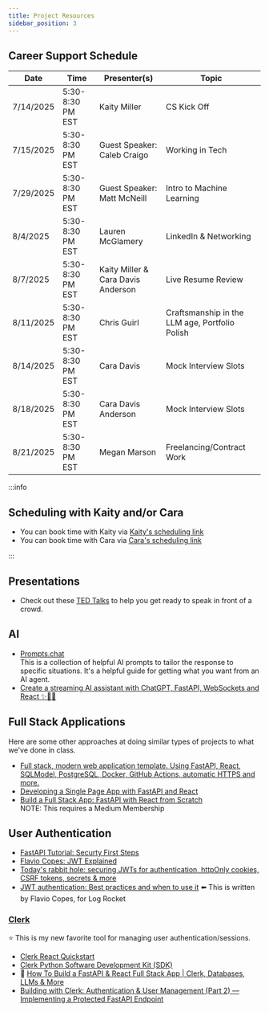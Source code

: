 ```yaml
---
title: Project Resources
sidebar_position: 3
---
```


<!-- markdownlint-disable no-inline-html -->

## Career Support Schedule

| Date      | Time             | Presenter(s)                       | Topic                                          |
| --------- | ---------------- | ---------------------------------- | ---------------------------------------------- |
| 7/14/2025 | 5:30-8:30 PM EST | Kaity Miller                       | CS Kick Off                                    |
| 7/15/2025 | 5:30-8:30 PM EST | Guest Speaker: Caleb Craigo        | Working in Tech                                |
| 7/29/2025 | 5:30-8:30 PM EST | Guest Speaker: Matt McNeill        | Intro to Machine Learning                      |
| 8/4/2025  | 5:30-8:30 PM EST | Lauren McGlamery                   | LinkedIn & Networking                          |
| 8/7/2025  | 5:30-8:30 PM EST | Kaity Miller & Cara Davis Anderson | Live Resume Review                             |
| 8/11/2025 | 5:30-8:30 PM EST | Chris Guirl                        | Craftsmanship in the LLM age, Portfolio Polish |
| 8/14/2025 | 5:30-8:30 PM EST | Cara Davis                         | Mock Interview Slots                           |
| 8/18/2025 | 5:30-8:30 PM EST | Cara Davis Anderson                | Mock Interview Slots                           |
| 8/21/2025 | 5:30-8:30 PM EST | Megan Marson                       | Freelancing/Contract Work                      |

:::info

## Scheduling with Kaity and/or Cara

- You can book time with Kaity via [Kaity's scheduling link](https://calendar.app.google/Th5KdtoTWhhJCdX36)
- You can book time with Cara via [Cara's scheduling link](https://calendar.app.google/iRfUcFZ6BK5gcZTK7)

:::

## Presentations

- Check out these [TED Talks](https://www.ted.com/playlists/226/before_public_speaking) to help you get ready to speak in front of a crowd.

## AI

- [Prompts.chat](https://prompts.chat/)
  <br/>This is a collection of helpful AI prompts to tailor the response to specific situations. It's a helpful guide for getting what you want from an AI agent.
- [Create a streaming AI assistant with ChatGPT, FastAPI, WebSockets and React ✨🤖🚀](https://dev.to/dpills/create-a-streaming-ai-assistant-with-chatgpt-fastapi-websockets-and-react-3ehf)

## Full Stack Applications

Here are some other approaches at doing similar types of projects to what we've done in class.

- [Full stack, modern web application template. Using FastAPI, React, SQLModel, PostgreSQL, Docker, GitHub Actions, automatic HTTPS and more.](https://github.com/fastapi/full-stack-fastapi-template)
- [Developing a Single Page App with FastAPI and React](https://testdriven.io/blog/fastapi-react/)
- [Build a Full Stack App: FastAPI with React from Scratch](https://medium.com/@bhagyarana80/build-a-full-stack-app-fastapi-with-react-from-scratch-ee8feb5818f7)
  <br/>NOTE: This requires a Medium Membership

## User Authentication

- [FastAPI Tutorial: Securty First Steps](https://fastapi.tiangolo.com/tutorial/security/first-steps/)
- [Flavio Copes: JWT Explained](https://flaviocopes.com/jwt/)
- [Today's rabbit hole: securing JWTs for authentication, httpOnly cookies, CSRF tokens, secrets & more](https://dev.to/petrussola/today-s-rabbit-hole-jwts-in-httponly-cookies-csrf-tokens-secrets-more-1jbp)
- [JWT authentication: Best practices and when to use it](https://blog.logrocket.com/jwt-authentication-best-practices/) :arrow_left: This is written by Flavio Copes, for Log Rocket

### [Clerk](https://clerk.com/docs)

:star: This is my new favorite tool for managing user authentication/sessions.

- [Clerk React Quickstart](https://clerk.com/docs/quickstarts/react)
- [Clerk Python Software Development Kit (SDK)](https://github.com/clerk/clerk-sdk-python/tree/main)
- :movie_camera: [How To Build a FastAPI & React Full Stack App | Clerk, Databases, LLMs & More](https://www.youtube.com/watch?v=13tMEW8r6C0)
- [Building with Clerk: Authentication & User Management (Part 2) — Implementing a Protected FastAPI Endpoint](https://medium.com/@didierlacroix/building-with-clerk-authentication-user-management-part-2-implementing-a-protected-fastapi-f0a727c038e9#further-reading)
